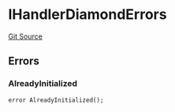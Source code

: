 # IHandlerDiamondErrors
[Git Source](https://github.com/thrackle-io/tron/blob/418593f8a1f14afa022635321794b26239d6f80e/src/common/IErrors.sol)


## Errors
### AlreadyInitialized

```solidity
error AlreadyInitialized();
```


